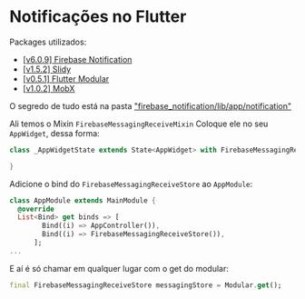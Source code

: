 # Notificações no Flutter
Packages utilizados:
 - [[v6.0.9] Firebase Notification](https://pub.dev/packages/firebase_messaging/versions)
 - [[v1.5.2] Slidy](https://pub.dev/packages/slidy/versions)
 - [[v0.5.1] Flutter Modular](https://pub.dev/packages/flutter_modular)
 - [[v1.0.2] MobX](https://pub.dev/packages/mobx)

O segredo de tudo está na pasta ["firebase_notification/lib/app/notification"](firebase_notification/lib/app/notification)

Ali temos o Mixin `FirebaseMessagingReceiveMixin`
Coloque ele no seu `AppWidget`, dessa forma:
```dart
class _AppWidgetState extends State<AppWidget> with FirebaseMessagingReceiveMixin {

}
```

Adicione o bind do `FirebaseMessagingReceiveStore` ao `AppModule`:
```dart
class AppModule extends MainModule {
  @override
  List<Bind> get binds => [
        Bind((i) => AppController()),
        Bind((i) => FirebaseMessagingReceiveStore()),
      ];
...
```

E aí é só chamar em qualquer lugar com o get do modular:
```dart
final FirebaseMessagingReceiveStore messagingStore = Modular.get();
```
